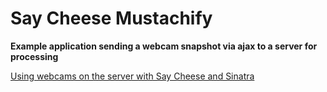# Say Cheese Mustachify

**Example application sending a webcam snapshot via ajax to a server
  for processing**

[Using webcams on the server with Say Cheese and Sinatra](http://blog.new-bamboo.co.uk/getusermedia-on-the-server-with-sinatra-and-say-cheese)
